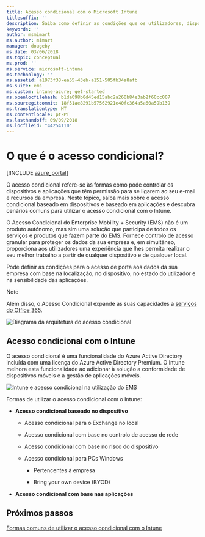 ```yaml
---
title: Acesso condicional com o Microsoft Intune
titlesuffix: ''
description: Saiba como definir as condições que os utilizadores, dispositivos e aplicações têm de reunir para aceder aos recursos da empresa no Microsoft Intune.
keywords: ''
author: msmimart
ms.author: mimart
manager: dougeby
ms.date: 03/06/2018
ms.topic: conceptual
ms.prod: ''
ms.service: microsoft-intune
ms.technology: ''
ms.assetid: a1973f38-ea55-43eb-a151-505fb34a8afb
ms.suite: ems
ms.custom: intune-azure; get-started
ms.openlocfilehash: b1da098b0d45ed15abc2a260b84e3ab2f60cc007
ms.sourcegitcommit: 18f51ae8291b57562921e40fc364a5a60a59b139
ms.translationtype: HT
ms.contentlocale: pt-PT
ms.lasthandoff: 09/09/2018
ms.locfileid: "44254110"
---
```

# <a name="whats-conditional-access"></a>O que é o acesso condicional?

[!INCLUDE [azure_portal](./includes/azure_portal.md)]

O acesso condicional refere-se às formas como pode controlar os dispositivos e aplicações que têm permissão para se ligarem ao seu e-mail e recursos da empresa. Neste tópico, saiba mais sobre o acesso condicional baseado em dispositivos e baseado em aplicações e descubra cenários comuns para utilizar o acesso condicional com o Intune.

O Acesso Condicional do Enterprise Mobility + Security (EMS) não é um produto autónomo, mas sim uma solução que participa de todos os serviços e produtos que fazem parte do EMS. Fornece controlo de acesso granular para proteger os dados da sua empresa e, em simultâneo, proporciona aos utilizadores uma experiência que lhes permita realizar o seu melhor trabalho a partir de qualquer dispositivo e de qualquer local.

Pode definir as condições para o acesso de porta aos dados da sua empresa com base na localização, no dispositivo, no estado do utilizador e na sensibilidade das aplicações.

> [!NOTE] 
> Além disso, o Acesso Condicional expande as suas capacidades a [serviços do Office 365](https://blogs.technet.microsoft.com/wbaer/2017/02/17/conditional-access-policies-with-sharepoint-online-and-onedrive-for-business/).

![Diagrama da arquitetura do acesso condicional](./media/ca-diagram-1.png)

## <a name="conditional-access-with-intune"></a>Acesso condicional com o Intune

O acesso condicional é uma funcionalidade do Azure Active Directory incluída com uma licença do Azure Active Directory Premium. O Intune melhora esta funcionalidade ao adicionar à solução a conformidade de dispositivos móveis e a gestão de aplicações móveis. 

![Intune e acesso condicional na utilização do EMS](./media/intune-with-ca-1.png)

Formas de utilizar o acesso condicional com o Intune:

-   **Acesso condicional baseado no dispositivo**

    -   Acesso condicional para o Exchange no local

    -   Acesso condicional com base no controlo de acesso de rede

    -   Acesso condicional com base no risco do dispositivo

    -   Acesso condicional para PCs Windows

        -   Pertencentes à empresa

        -   Bring your own device (BYOD)

-   **Acesso condicional com base nas aplicações**

## <a name="next-steps"></a>Próximos passos

[Formas comuns de utilizar o acesso condicional com o Intune](conditional-access-intune-common-ways-use.md)
